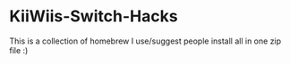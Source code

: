 # KiiWiis-Switch-Hacks
This is a collection of homebrew I use/suggest people install all in one zip file :)
